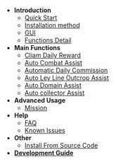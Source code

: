 <!-- docs/_sidebar.md -->

* **Introduction**
    * [Quick Start](jijiking)
    * [Installation method](install)
    * [GUI](gui)
    * [Functions Detail](functions_detail)
* **Main Functions**
    * [Cliam Daily Reward](claim_reward)
    * [Auto Combat Assist](combat_assi)
    * [Automatic Daily Commission](commission_assi)
    * [Auto Ley Line Outcrop Assist](ley_line_ourcrop)
    * [Auto Domain Assist](domain_assi)
    * [Auto collector Assist](collector_assi)
* **Advanced Usage**
    * [Mission](mission)
* **Help**
    * [FAQ](FAQ)
    * [Known Issues](known_issues)
* **Other**
    * [Install From Source Code](git_install)
* [**Development Guide**](/en_US/dev/)

